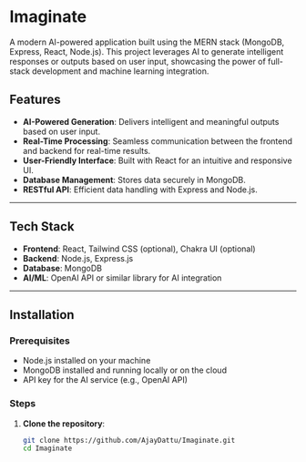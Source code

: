 # Imaginate

A modern AI-powered application built using the MERN stack (MongoDB, Express, React, Node.js). This project leverages AI to generate intelligent responses or outputs based on user input, showcasing the power of full-stack development and machine learning integration.

## Features  

- **AI-Powered Generation**: Delivers intelligent and meaningful outputs based on user input.  
- **Real-Time Processing**: Seamless communication between the frontend and backend for real-time results.  
- **User-Friendly Interface**: Built with React for an intuitive and responsive UI.  
- **Database Management**: Stores data securely in MongoDB.  
- **RESTful API**: Efficient data handling with Express and Node.js.  

---

## Tech Stack  

- **Frontend**: React, Tailwind CSS (optional), Chakra UI (optional)  
- **Backend**: Node.js, Express.js  
- **Database**: MongoDB  
- **AI/ML**: OpenAI API or similar library for AI integration  

---

## Installation  

### Prerequisites  

- Node.js installed on your machine  
- MongoDB installed and running locally or on the cloud  
- API key for the AI service (e.g., OpenAI API)  

### Steps  

1. **Clone the repository**:  
   ```bash
   git clone https://github.com/AjayDattu/Imaginate.git
   cd Imaginate 
   ```
 

